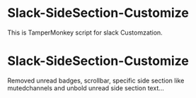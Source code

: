 # Slack-SideSection-Customize
This is TamperMonkey script for slack Customzation.

# Slack-SideSection-Customize
Removed unread badges, scrollbar, specific side section like mutedchannels and unbold unread side section text...

